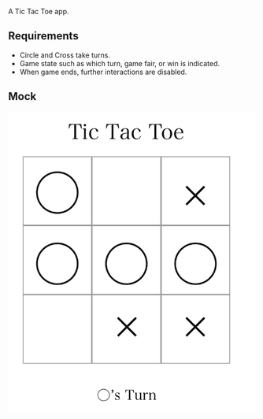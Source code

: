 A Tic Tac Toe app.

## Requirements

* Circle and Cross take turns.
* Game state such as which turn, game fair, or win is indicated.
* When game ends, further interactions are disabled.

## Mock

![Alt text](./tictactoe-mock.png?raw=true "Mock Image")
